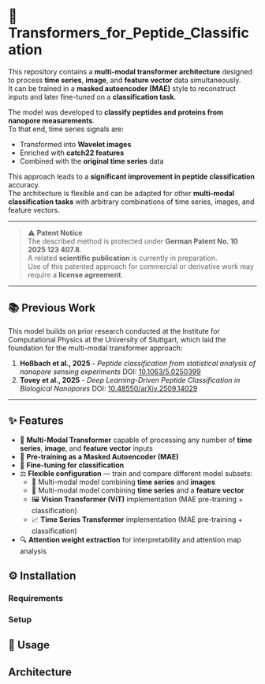 # 🧬 Transformers_for_Peptide_Classification

This repository contains a **multi-modal transformer architecture** designed to process **time series**, **image**, and **feature vector** data simultaneously.  
It can be trained in a **masked autoencoder (MAE)** style to reconstruct inputs and later fine-tuned on a **classification task**.

The model was developed to **classify peptides and proteins from nanopore measurements**.  
To that end, time series signals are:
- Transformed into **Wavelet images**
- Enriched with **catch22 features**
- Combined with the **original time series** data

This approach leads to a **significant improvement in peptide classification** accuracy.  
The architecture is flexible and can be adapted for other **multi-modal classification tasks** with arbitrary combinations of time series, images, and feature vectors.

---

> ⚠️ **Patent Notice**  
> The described method is protected under **German Patent No. 10 2025 123 407.8**.  
> A related **scientific publication** is currently in preparation.  
> Use of this patented approach for commercial or derivative work may require a **license agreement**.

---

## 📚 Previous Work

This model builds on prior research conducted at the Institute for Computational Physics at the University of Stuttgart, which laid the foundation for the multi-modal transformer approach:

1. **Hoßbach et al., 2025** - *Peptide classification from statistical analysis of nanopore sensing experiments*
   DOI: [10.1063/5.0250399](https://doi.org/10.1063/5.0250399)
2. **Tovey et al., 2025** - *Deep Learning-Driven Peptide Classification in Biological Nanopores*
   DOI: [10.48550/arXiv.2509.14029](https://doi.org/10.48550/arXiv.2509.14029)
   
---

## ✨ Features

- 🔗 **Multi-Modal Transformer** capable of processing any number of **time series**, **image**, and **feature vector** inputs  
- 🧠 **Pre-training as a Masked Autoencoder (MAE)**  
- 🎯 **Fine-tuning for classification**  
- ⚖️ **Flexible configuration** — train and compare different model subsets:
  - 🤝 Multi-modal model combining **time series** and **images**
  - 🧮 Multi-modal model combining **time series** and a **feature vector**
  - 🖼️ **Vision Transformer (ViT)** implementation (MAE pre-training + classification)
  - 📈 **Time Series Transformer** implementation (MAE pre-training + classification)
- 🔍 **Attention weight extraction** for interpretability and attention map analysis

## ⚙️ Installation

### Requirements

### Setup

## 🚀 Usage

## Architecture




